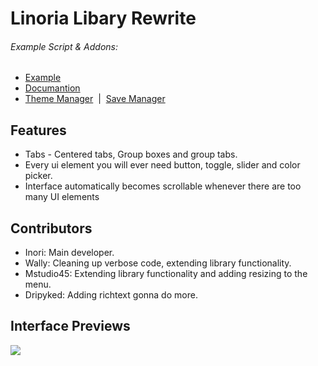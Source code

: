 # Linoria Libary Rewrite
###### Example Script & Addons: 
* [Example](Example.lua)
* [Documantion](Documantion.lua)
* [Theme Manager](Theme.lua)&nbsp;&nbsp;|&nbsp;&nbsp;[Save Manager](SaveManager.lua) 
## Features
- Tabs - Centered tabs, Group boxes and group tabs.
- Every ui element you will ever need button, toggle, slider and color picker.
- Interface automatically becomes scrollable whenever there are too many UI elements
## Contributors
- Inori: Main developer.
- Wally: Cleaning up verbose code, extending library functionality.
- Mstudio45: Extending library functionality and adding resizing to the menu.
- Dripyked: Adding richtext gonna do more.
## Interface Previews
<img src="https://i.imgur.com/qs0Hqc6.png" />
